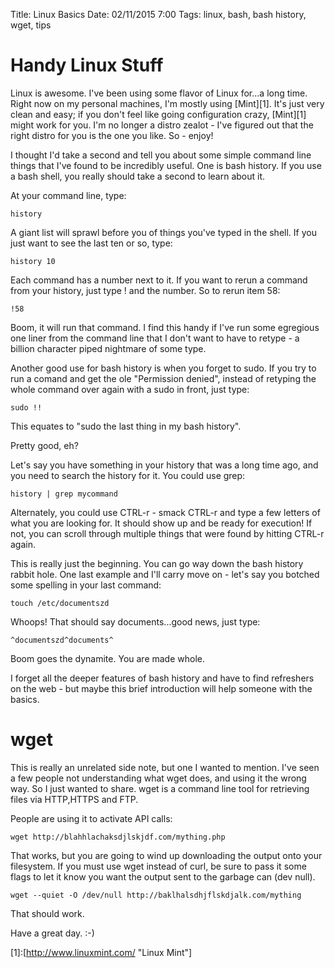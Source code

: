 Title: Linux Basics
Date: 02/11/2015 7:00
Tags: linux, bash, bash history, wget, tips

# Handy Linux Stuff

Linux is awesome.  I've been using some flavor of Linux for...a long time.  Right now on my personal machines, I'm mostly using [Mint][1].  It's just very clean and easy; if you don't feel like going configuration crazy, [Mint][1] might work for you.  I'm no longer a distro zealot - I've figured out that the right distro for you is the one you like.  So - enjoy!

I thought I'd take a second and tell you about some simple command line things that I've found to be incredibly useful.  One is bash history.  If you use a bash shell, you really should take a second to learn about it.  

At your command line, type:

    history

A giant list will sprawl before you of things you've typed in the shell.  If you just want to see the last ten or so, type:

    history 10

Each command has a number next to it.  If you want to rerun a command from your history, just type ! and the number.  So to rerun item 58:

    !58

Boom, it will run that command.  I find this handy if I've run some egregious one liner from the command line that I don't want to have to retype - a billion character piped nightmare of some type.

Another good use for bash history is when you forget to sudo.  If you try to run a comand and get the ole "Permission denied", instead of retyping the whole command over again with a sudo in front, just type:

    sudo !!

This equates to "sudo the last thing in my bash history".

Pretty good, eh?

Let's say you have something in your history that was a long time ago, and you need to search the history for it.  You could use grep:

    history | grep mycommand

Alternately, you could use CTRL-r - smack CTRL-r and type a few letters of what you are looking for.  It should show up and be ready for execution!  If not, you can scroll through multiple things that were found by hitting CTRL-r again. 

This is really just the beginning.  You can go way down the bash history rabbit hole.  One last example and I'll carry move on - let's say you botched some spelling in your last command:

    touch /etc/documentszd

Whoops!  That should say documents...good news, just type:

    ^documentszd^documents^

Boom goes the dynamite.  You are made whole.

I forget all the deeper features of bash history and have to find refreshers on the web - but maybe this brief introduction will help someone with the basics.  

# wget 

This is really an unrelated side note, but one I wanted to mention.  I've seen a few people not understanding what wget does, and using it the wrong way.  So I just wanted to share.  wget is a command line tool for retrieving files via HTTP,HTTPS and FTP.

People are using it to activate API calls:

    wget http://blahhlachaksdjlskjdf.com/mything.php

That works, but you are going to wind up downloading the output onto your filesystem.  If you must use wget instead of curl, be sure to pass it some flags to let it know you want the output sent to the garbage can (dev null).

    wget --quiet -O /dev/null http://baklhalsdhjflskdjalk.com/mything

That should work.

Have a great day.  :-) 

[1]:[http://www.linuxmint.com/	"Linux Mint"]

